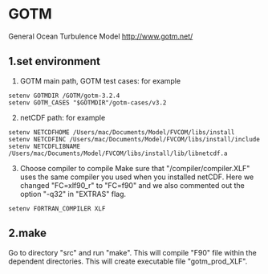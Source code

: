 # GOTM

General Ocean Turbulence Model <http://www.gotm.net/>

## 1.set environment

1. GOTM main path, GOTM test cases: for example

```
setenv GOTMDIR /GOTM/gotm-3.2.4
setenv GOTM_CASES "$GOTMDIR"/gotm-cases/v3.2
```

2. netCDF path: for example 

```
setenv NETCDFHOME /Users/mac/Documents/Model/FVCOM/libs/install
setenv NETCDFINC /Users/mac/Documents/Model/FVCOM/libs/install/include
setenv NETCDFLIBNAME /Users/mac/Documents/Model/FVCOM/libs/install/lib/libnetcdf.a
```

3. Choose compiler to compile Make sure that "/compiler/compiler.XLF" uses the same compiler you used when you installed netCDF. Here we changed "FC=xlf90_r" to "FC=f90" and we also commented out the option "-q32" in "EXTRAS" flag.

```
setenv FORTRAN_COMPILER XLF

```

## 2.make

Go to directory "src" and run "make". This will compile "F90" file within the dependent directories. This will create executable file "gotm_prod_XLF".
